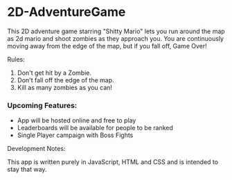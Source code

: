 # 2D-AdventureGame
This 2D adventure game starring "Shitty Mario" lets you run around the map as 2d mario and shoot zombies as they approach you.
You are continuously moving away from the edge of the map, but if you fall off, Game Over!

Rules:
  1. Don't get hit by a Zombie.
  2. Don't fall off the edge of the map.
  3. Kill as many zombies as you can!
  

  
### Upcoming Features:

  * App will be hosted online and free to play
  * Leaderboards will be available for people to be ranked
  * Single Player campaign with Boss Fights
  
Development Notes:

This app is written purely in JavaScript, HTML and CSS and is intended to stay that way.

